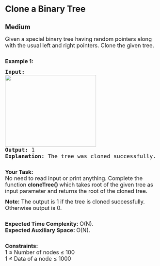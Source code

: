 # Clone a Binary Tree
## Medium
<div class="problems_problem_content__Xm_eO"><p><span style="font-size: 18px;">Given a special binary tree having random pointers along with the usual left and right pointers. Clone the given tree.</span></p>
<p><br><span style="font-size: 18px;"><strong>Example 1:</strong></span></p>
<pre><span style="font-size: 18px;"><strong>Input:
</strong></span><img style="height: 236px; width: 300px;" src="https://media.geeksforgeeks.org/img-practice/PROD/addEditProblem/700315/Web/Other/e3930039-b959-4b5f-a1ab-60438878e9ea_1685086529.png" alt="">
<span style="font-size: 18px;"><strong>Output: </strong>1
<strong>Explanation: </strong>The tree was cloned successfully.</span>
</pre>
<p><br><span style="font-size: 18px;"><strong>Your Task:</strong><br>No need to read input or print anything. Complete the function&nbsp;<strong>cloneTree() </strong>which takes&nbsp;root of the given tree as input&nbsp;parameter and&nbsp;returns&nbsp;the root&nbsp;of the cloned&nbsp;tree.&nbsp;</span></p>
<p><span style="font-size: 18px;"><strong>Note:</strong>&nbsp;The output is 1 if the tree is cloned successfully. Otherwise output is 0.</span></p>
<p><br><span style="font-size: 18px;"><strong>Expected Time Complexity:&nbsp;</strong>O(N).<br><strong>Expected Auxiliary Space:&nbsp;</strong>O(N).</span></p>
<p><br><span style="font-size: 18px;"><strong>Constraints:</strong><br>1 ≤ Number of nodes ≤ 100<br>1 ≤ Data of a node ≤ 1000</span></p></div>